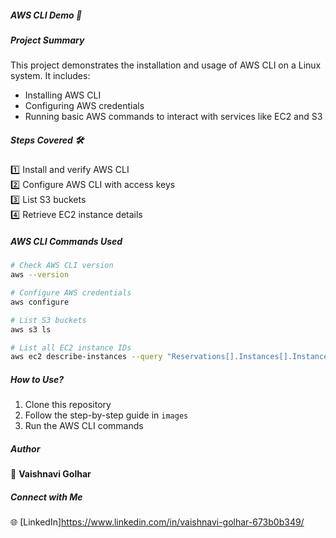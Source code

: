 ##### **AWS CLI Demo 🚀**  

##### **Project Summary**  
This project demonstrates the installation and usage of AWS CLI on a Linux system. It includes:  
- Installing AWS CLI  
- Configuring AWS credentials  
- Running basic AWS commands to interact with services like EC2 and S3  

##### **Steps Covered 🛠️**  
1️⃣ Install and verify AWS CLI  
2️⃣ Configure AWS CLI with access keys  
3️⃣ List S3 buckets  
4️⃣ Retrieve EC2 instance details  

##### **AWS CLI Commands Used**  
```bash
# Check AWS CLI version
aws --version

# Configure AWS credentials
aws configure

# List S3 buckets
aws s3 ls

# List all EC2 instance IDs
aws ec2 describe-instances --query "Reservations[].Instances[].InstanceId" --output text
```

##### **How to Use?**  
1. Clone this repository  
2. Follow the step-by-step guide in `images` 
3. Run the AWS CLI commands  

##### **Author**  
👤 **Vaishnavi Golhar**  

##### **Connect with Me**  
🌐 [LinkedIn]https://www.linkedin.com/in/vaishnavi-golhar-673b0b349/
